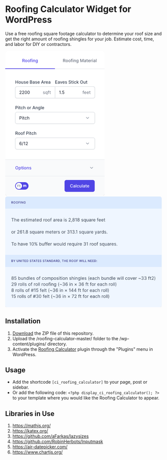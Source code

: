 # Roofing Calculator Widget for WordPress

Use a free roofing square footage calculator to determine your roof size and get the right amount of roofing shingles for your job. Estimate cost, time, and labor for DIY or contractors.

![Roofing Calculator Input Form](/assets/images/screenshot-1.png "Roofing Calculator Input Form")
![Roofing Calculator Calculation Results](/assets/images/screenshot-2.png "Roofing Calculator Calculation Results")

## Installation

1. [Download](https://github.com/pub-calculator-io/roofing-calculator/archive/refs/heads/master.zip) the ZIP file of this repository.
2. Upload the /roofing-calculator-master/ folder to the /wp-content/plugins/ directory.
3. Activate the [Roofing Calculator](https://www.calculator.io/roofing-calculator/ "Roofing Calculator Homepage") plugin through the "Plugins" menu in WordPress.

## Usage
* Add the shortcode `[ci_roofing_calculator]` to your page, post or sidebar.
* Or add the following code: `<?php display_ci_roofing_calculator(); ?>` to your template where you would like the Roofing Calculator to appear.

## Libraries in Use
1. https://mathjs.org/
2. https://katex.org/
3. https://github.com/aFarkas/lazysizes
4. https://github.com/RobinHerbots/Inputmask
5. https://air-datepicker.com/
6. https://www.chartjs.org/
